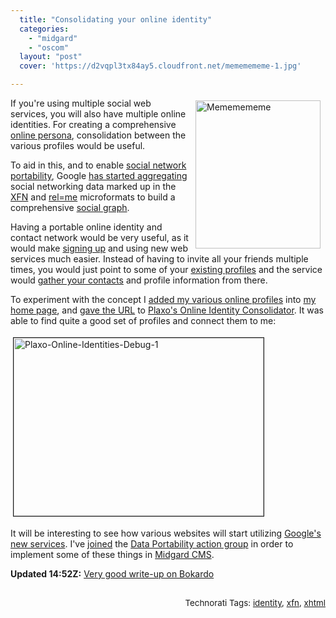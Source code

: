 ```yaml
---
  title: "Consolidating your online identity"
  categories: 
    - "midgard"
    - "oscom"
  layout: "post"
  cover: 'https://d2vqpl3tx84ay5.cloudfront.net/mememememe-1.jpg'

---
```

<p>
<img src="https://d2vqpl3tx84ay5.cloudfront.net/mememememe-1.jpg" height="237" width="200" border="0" align="right" hspace="8" vspace="4" alt="Mememememe" title="Mememememe" /></p><p>
If you're using multiple social web services, you will also have multiple online identities. For creating a comprehensive <a href="http://webworkerdaily.com/2007/03/28/why-you-may-need-an-online-persona/">online persona</a>, consolidation between the various profiles would be useful.
</p><p>
To aid in this, and to enable <a href="http://dataportability.org/">social network portability</a>, Google <a href="http://google-code-updates.blogspot.com/2008/02/urls-are-people-too.html">has started aggregating</a> social networking data marked up in the <a href="http://gmpg.org/xfn/and/">XFN</a> and <a href="http://microformats.org/wiki/rel-me">rel=me</a> microformats to build a comprehensive <a href="http://www.readwriteweb.com/archives/social_graph_concepts_and_issues.php">social graph</a>.
</p><p>
Having a portable online identity and contact network would be very useful, as it would make <a href="http://openid.net/">signing up</a> and using new web services much easier. Instead of having to invite all your friends multiple times, you would just point to some of your <a href="http://microformats.org/wiki/hcard-xfn-supporting-friends-lists">existing profiles</a> and the service would <a href="http://blog.dopplr.com/index.php/2007/06/23/importing-your-social-network-from-other-sites/">gather your contacts</a> and profile information from there.
</p><p>
To experiment with the concept I <a href="http://bergie.iki.fi/about/">added my various online profiles</a> into <a href="http://bergie.iki.fi/">my home page</a>, and <a href="http://www.plaxo.com/opensocialgraph.py?url=http%3A%2F%2Fbergie.iki.fi%2F&amp;output=&amp;verbose=1">gave the URL</a> to <a href="http://www.plaxo.com/info/opensocialgraph">Plaxo's Online Identity Consolidator</a>. It was able to find quite a good set of profiles and connect them to me:
</p><p>
<a href="https://d2vqpl3tx84ay5.cloudfront.net/plaxo-online-identities-debug-1.png"><img src="https://d2vqpl3tx84ay5.cloudfront.net/plaxo-online-identities-debug-1-tm.jpg" height="285" width="400" border="1" hspace="4" vspace="4" alt="Plaxo-Online-Identities-Debug-1" /></a>
</p><p>
It will be interesting to see how various websites will start utilizing <a href="http://code.google.com/apis/socialgraph/docs/">Google's new services</a>. I've <a href="http://groups.google.com/group/dataportability-public/web/action-groups">joined</a> the <a href="http://groups.google.com/group/dataportabilityactionimplementation">Data Portability action group</a> in order to implement some of these things in <a href="http://www.midgard-project.org/">Midgard CMS</a>.
</p><p>
<strong>Updated 14:52Z:</strong> <a href="http://bokardo.com/archives/why-im-excited-about-the-google-social-graph-api/">Very good write-up on Bokardo</a>
</p><p style="text-align:right;">
<span style="font-size:10pt;">
<br />Technorati Tags: </span><span style="font-size:10pt;"><a href="http://www.technorati.com/tag/identity">identity</a></span><span style="font-size:10pt;">, </span><span style="font-size:10pt;"><a href="http://www.technorati.com/tag/xfn">xfn</a></span><span style="font-size:10pt;">, </span><span style="font-size:10pt;"><a href="http://www.technorati.com/tag/xhtml">xhtml</a></span>
</p>
